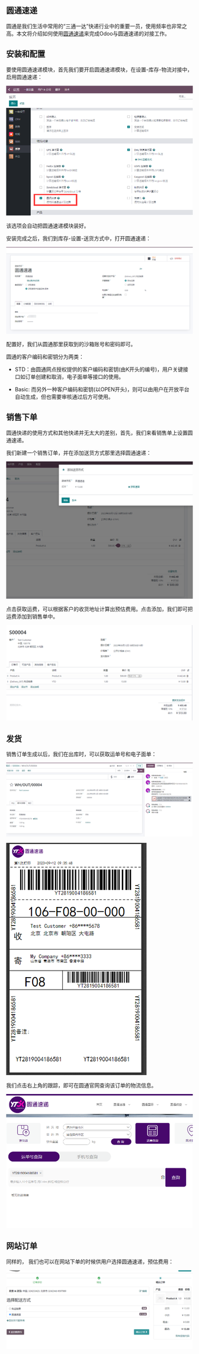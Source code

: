 ## 圆通速递

圆通是我们生活中常用的“三通一达”快递行业中的重要一员，使用频率也非常之高。本文将介绍如何使用[圆通速递](https://hub.mixoo.cn/shop/21)来完成Odoo与圆通速递的对接工作。

## 安装和配置

要使用圆通速递模块，首先我们要开启圆通速递模块，在设置-库存-物流对接中，启用圆通速递：

![圆通](./images/yto.png)

该选项会自动把圆通速递模块装好。

安装完成之后，我们到库存-设置-送货方式中，打开圆通速递：

![圆通2](./images/yto2.png)

配置好，我们从圆通那里获取到的沙箱账号和密码即可。

圆通的客户编码和密钥分为两类：

* STD：由圆通网点授权提供的客户编码和密钥(由K开头的编号)，用户关键接口如订单创建和取消，电子面单等接口的使用。

* Basic: 而另外一种客户编码和密钥(以OPEN开头)，则可以由用户在开放平台自动生成，但也需要审核通过后方可使用。



## 销售下单

圆通快递的使用方式和其他快递并无太大的差别，首先，我们来看销售单上设置圆通速递。

我们新建一个销售订单，并在添加送货方式那里选择圆通速递：

![销售](./images/yto3.png)

点击获取运费，可以根据客户的收货地址计算出预估费用。点击添加，我们即可把运费添加到销售单中。

![订单](./images/yto4.png)

## 发货

销售订单生成以后，我们在出库时，可以获取运单号和电子面单：

![运单](./images/yto5.png)

![电子面单](./images/yto6.png)

我们点击右上角的跟踪，即可在圆通官网查询该订单的物流信息。

![物流信息](./images/yto7.png)

## 网站订单

同样的， 我们也可以在网站下单的时候供用户选择圆通速递，预估费用：

![网站](./images/yto8.png)

